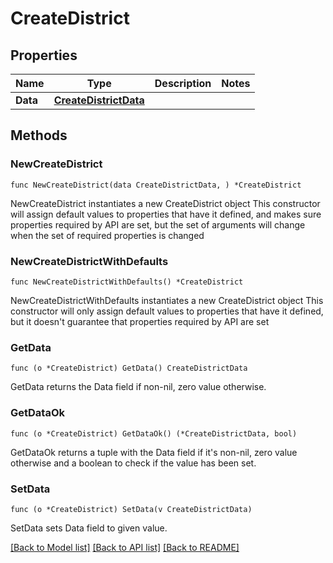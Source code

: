 # CreateDistrict

## Properties

Name | Type | Description | Notes
------------ | ------------- | ------------- | -------------
**Data** | [**CreateDistrictData**](CreateDistrictData.md) |  | 

## Methods

### NewCreateDistrict

`func NewCreateDistrict(data CreateDistrictData, ) *CreateDistrict`

NewCreateDistrict instantiates a new CreateDistrict object
This constructor will assign default values to properties that have it defined,
and makes sure properties required by API are set, but the set of arguments
will change when the set of required properties is changed

### NewCreateDistrictWithDefaults

`func NewCreateDistrictWithDefaults() *CreateDistrict`

NewCreateDistrictWithDefaults instantiates a new CreateDistrict object
This constructor will only assign default values to properties that have it defined,
but it doesn't guarantee that properties required by API are set

### GetData

`func (o *CreateDistrict) GetData() CreateDistrictData`

GetData returns the Data field if non-nil, zero value otherwise.

### GetDataOk

`func (o *CreateDistrict) GetDataOk() (*CreateDistrictData, bool)`

GetDataOk returns a tuple with the Data field if it's non-nil, zero value otherwise
and a boolean to check if the value has been set.

### SetData

`func (o *CreateDistrict) SetData(v CreateDistrictData)`

SetData sets Data field to given value.



[[Back to Model list]](../README.md#documentation-for-models) [[Back to API list]](../README.md#documentation-for-api-endpoints) [[Back to README]](../README.md)


